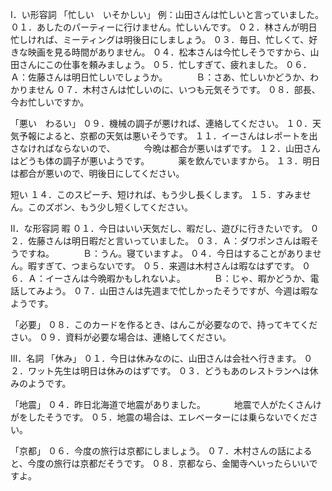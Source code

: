 I．い形容詞
「忙しい　いそかしい」
例：山田さんは忙しいと言っていました。
０１．あしたのパーティーに行けません。忙しいんです。
０２．林さんが明日忙しければ、ミーティングは明後日にしましょう。
０３．毎日、忙しくて、好きな映画を見る時間がありません。
０４．松本さんは今忙しそうですから、山田さんにこの仕事を頼みましょう。
０５．忙しすぎて、疲れました。
０６．Ａ：佐藤さんは明日忙しいでしょうか。
　　　Ｂ：さあ、忙しいかどうか、わかりません
０７．木村さんは忙しいのに、いつも元気そうです。
０８．部長、今お忙しいですか。

「悪い　わるい」
０９．機械の調子が悪ければ、連絡してください。
１０．天気予報によると、京都の天気は悪いそうです。
１１．イーさんはレポートを出さなければならないので、
　　　今晩は都合が悪いはずです。
１２．山田さんはどうも体の調子が悪いようです。
　　　薬を飲んでいますから。
１３．明日は都合が悪いので、明後日にしてください。

短い
１４．このスピーチ、短ければ、もう少し長くします。
１５．すみません。このズボン、もう少し短くしてください。

II．な形容詞
暇
０１．今日はいい天気だし、暇だし、遊びに行きたいです。
０２．佐藤さんは明日暇だと言いっていました。
０３．Ａ：ダワポンさんは暇そうですね。
　　　Ｂ：うん。寝ていますよ。
０４．今日はすることがありません。暇すぎて、つまらないです。
０５．来週は木村さんは暇なはずです。
０６．Ａ：イーさんは今晩暇かもしれないよ。
　　　Ｂ：じゃ、暇かどうか、電話してみよう。
０７．山田さんは先週まで忙しかったそうですが、今週は暇なようです。

「必要」
０８．このカードを作るとき、はんこが必要なので、持ってキてください。
０９．資料が必要な場合は、連絡してください。

III．名詞
「休み」
０１．今日は休みなのに、山田さんは会社へ行きます。
０２．ワット先生は明日は休みのはずです。
０３．どうもあのレストランへは休みのようです。

「地震」
０４．昨日北海道で地震がありました。
　　　地震で人がたくさんけがをしたそうです。
０５．地震の場合は、エレベーターには乗らないでください。

「京都」
０６．今度の旅行は京都にしましょう。
０７．木村さんの話によると、今度の旅行は京都だそうです。
０８．京都なら、金閣寺へいったらいいですよ。

